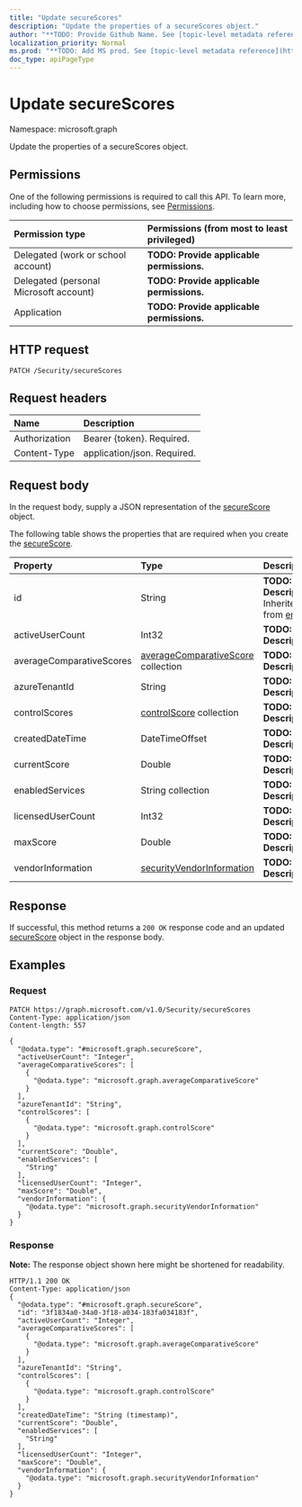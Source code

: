 ```yaml
---
title: "Update secureScores"
description: "Update the properties of a secureScores object."
author: "**TODO: Provide Github Name. See [topic-level metadata reference](https://msgo.azurewebsites.net/add/document/guidelines/metadata.html#topic-level-metadata)**"
localization_priority: Normal
ms.prod: "**TODO: Add MS prod. See [topic-level metadata reference](https://msgo.azurewebsites.net/add/document/guidelines/metadata.html#topic-level-metadata)**"
doc_type: apiPageType
---
```


# Update secureScores

Namespace: microsoft.graph

Update the properties of a secureScores object.

## Permissions
One of the following permissions is required to call this API. To learn more, including how to choose permissions, see [Permissions](/concepts/permissions-reference.md).

|Permission type|Permissions (from most to least privileged)|
|:---|:---|
|Delegated (work or school account)|**TODO: Provide applicable permissions.**|
|Delegated (personal Microsoft account)|**TODO: Provide applicable permissions.**|
|Application|**TODO: Provide applicable permissions.**|

## HTTP request

<!-- {
  "blockType": "ignored"
}
-->
``` http
PATCH /Security/secureScores
```

## Request headers
|Name|Description|
|:---|:---|
|Authorization|Bearer {token}. Required.|
|Content-Type|application/json. Required.|

## Request body
In the request body, supply a JSON representation of the [secureScore](../resources/securescore.md) object.

The following table shows the properties that are required when you create the [secureScore](../resources/securescore.md).

|Property|Type|Description|
|:---|:---|:---|
|id|String|**TODO: Add Description** Inherited from [entity](../resources/entity.md)|
|activeUserCount|Int32|**TODO: Add Description**|
|averageComparativeScores|[averageComparativeScore](../resources/averagecomparativescore.md) collection|**TODO: Add Description**|
|azureTenantId|String|**TODO: Add Description**|
|controlScores|[controlScore](../resources/controlscore.md) collection|**TODO: Add Description**|
|createdDateTime|DateTimeOffset|**TODO: Add Description**|
|currentScore|Double|**TODO: Add Description**|
|enabledServices|String collection|**TODO: Add Description**|
|licensedUserCount|Int32|**TODO: Add Description**|
|maxScore|Double|**TODO: Add Description**|
|vendorInformation|[securityVendorInformation](../resources/securityvendorinformation.md)|**TODO: Add Description**|



## Response

If successful, this method returns a `200 OK` response code and an updated [secureScore](../resources/securescore.md) object in the response body.

## Examples

### Request
<!-- {
  "blockType": "request",
  "name": "update_securescores"
}
-->
``` http
PATCH https://graph.microsoft.com/v1.0/Security/secureScores
Content-Type: application/json
Content-length: 557

{
  "@odata.type": "#microsoft.graph.secureScore",
  "activeUserCount": "Integer",
  "averageComparativeScores": [
    {
      "@odata.type": "microsoft.graph.averageComparativeScore"
    }
  ],
  "azureTenantId": "String",
  "controlScores": [
    {
      "@odata.type": "microsoft.graph.controlScore"
    }
  ],
  "currentScore": "Double",
  "enabledServices": [
    "String"
  ],
  "licensedUserCount": "Integer",
  "maxScore": "Double",
  "vendorInformation": {
    "@odata.type": "microsoft.graph.securityVendorInformation"
  }
}
```


### Response
**Note:** The response object shown here might be shortened for readability.
<!-- {
  "blockType": "response",
  "truncated": true
}
-->
``` http
HTTP/1.1 200 OK
Content-Type: application/json
{
  "@odata.type": "#microsoft.graph.secureScore",
  "id": "3f1834a0-34a0-3f18-a034-183fa034183f",
  "activeUserCount": "Integer",
  "averageComparativeScores": [
    {
      "@odata.type": "microsoft.graph.averageComparativeScore"
    }
  ],
  "azureTenantId": "String",
  "controlScores": [
    {
      "@odata.type": "microsoft.graph.controlScore"
    }
  ],
  "createdDateTime": "String (timestamp)",
  "currentScore": "Double",
  "enabledServices": [
    "String"
  ],
  "licensedUserCount": "Integer",
  "maxScore": "Double",
  "vendorInformation": {
    "@odata.type": "microsoft.graph.securityVendorInformation"
  }
}
```

